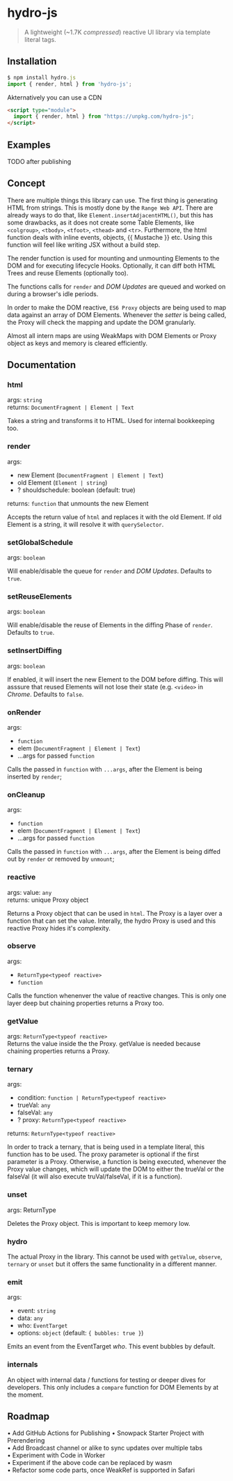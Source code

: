# hydro-js

> A lightweight (~1.7K <em>compressed</em>) reactive UI library via template literal tags.<br>

## Installation

```javascript
$ npm install hydro.js
import { render, html } from 'hydro-js';
```

Akternatively you can use a CDN

```html
<script type="module">
  import { render, html } from "https://unpkg.com/hydro-js";
</script>
```

## Examples

TODO after publishing

## Concept

There are multiple things this library can use. The first thing is generating HTML from strings. This is mostly done by the `Range Web API`. There are already ways to do that, like `Element.insertAdjacentHTML()`, but this has some drawbacks, as it does not create some Table Elements, like `<colgroup>`, `<tbody>`, `<tfoot>`, `<thead>` and `<tr>`. Furthermore, the html function deals with inline events, objects, {{ Mustache }} etc. Using this function will feel like writing JSX without a build step.

The render function is used for mounting and unmounting Elements to the DOM and for executing lifecycle Hooks. Optionally, it can diff both HTML Trees and reuse Elements (optionally too).

The functions calls for `render` and <em>DOM Updates</em> are queued and worked on during a browser's idle periods.

In order to make the DOM reactive, `ES6 Proxy` objects are being used to map data against an array of DOM Elements. Whenever the <em>setter</em> is being called, the Proxy will check the mapping and update the DOM granularly.

Almost all intern maps are using WeakMaps with DOM Elements or Proxy object as keys and memory is cleared efficiently.

## Documentation

### html

args: `string`<br>
returns: `DocumentFragment | Element | Text`

Takes a string and transforms it to HTML. Used for internal bookkeeping too.

### render

args:

- new Element (`DocumentFragment | Element | Text`)
- old Element (`Element | string`)
- ? shouldschedule: boolean (default: true)

returns: `function` that unmounts the new Element

Accepts the return value of `html` and replaces it with the old Element. If old Element is a string, it will resolve it with `querySelector`.

### setGlobalSchedule

args: `boolean`<br>

Will enable/disable the queue for `render` and <em>DOM Updates</em>. Defaults to `true`.

### setReuseElements

args: `boolean`<br>

Will enable/disable the reuse of Elements in the diffing Phase of `render`. Defaults to `true`.

### setInsertDiffing

args: `boolean`<br>

If enabled, it will insert the new Element to the DOM before diffing. This will asssure that reused Elements will not lose their state (e.g. `<video>` in <em>Chrome</em>. Defaults to `false`.

### onRender

args:

- `function`
- elem (`DocumentFragment | Element | Text`)
- ...args for passed `function`

Calls the passed in `function` with `...args`, after the Element is being inserted by `render`;

### onCleanup

args:

- `function`
- elem (`DocumentFragment | Element | Text`)
- ...args for passed `function`

Calls the passed in `function` with `...args`, after the Element is being diffed out by `render` or removed by `unmount`;

### reactive

args: value: `any`<br>
returns: unique Proxy object

Returns a Proxy object that can be used in `html`. The Proxy is a layer over a function that can set the value. Interally, the hydro Proxy is used and this reactive Proxy hides it's complexity.

### observe

args:

- `ReturnType<typeof reactive>`<br>
- `function`

Calls the function whenenver the value of reactive changes. This is only one layer deep but chaining properties returns a Proxy too.

### getValue

args: `ReturnType<typeof reactive>`<br>
Returns the value inside the the Proxy. getValue is needed because chaining properties returns a Proxy.

### ternary

args:

- condition: `function | ReturnType<typeof reactive>`
- trueVal: `any`
- falseVal: `any`
- ? proxy: `ReturnType<typeof reactive>`

returns: `ReturnType<typeof reactive>`

In order to track a ternary, that is being used in a template literal, this function has to be used. The proxy parameter is optional if the first parameter is a Proxy. Otherwise, a function is being executed, whenever the Proxy value changes, which will update the DOM to either the trueVal or the falseVal
(it will also execute truVal/falseVal, if it is a function).

### unset

args: ReturnType<typeof reactive>

Deletes the Proxy object. This is important to keep memory low.

### hydro

The actual Proxy in the library. This cannot be used with `getValue`, `observe`, `ternary` or `unset` but it offers the same functionality in a different manner.

### emit

args:

- event: `string`
- data: `any`
- who: `EventTarget`
- options: `object` (default: `{ bubbles: true }`)

Emits an event from the EventTarget <em>who</em>. This event bubbles by default.

### internals

An object with internal data / functions for testing or deeper dives for developers. This only includes a `compare` function for DOM Elements by at the moment.

## Roadmap

• Add GitHub Actions for Publishing
• Snowpack Starter Project with Prerendering<br>
• Add Broadcast channel or alike to sync updates over multiple tabs<br>
• Experiment with Code in Worker<br>
• Experiment if the above code can be replaced by wasm<br>
• Refactor some code parts, once WeakRef is supported in Safari
